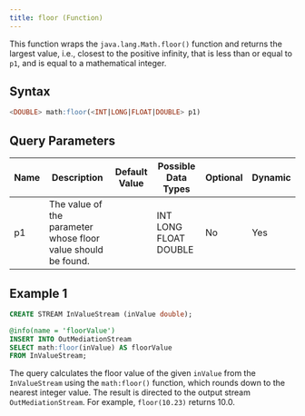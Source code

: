 ```yaml
---
title: floor (Function)
---
```


This function wraps the `java.lang.Math.floor()` function and returns the largest value, i.e., closest to the positive infinity, that is less than or equal to `p1`, and is equal to a mathematical integer.

## Syntax

```sql
<DOUBLE> math:floor(<INT|LONG|FLOAT|DOUBLE> p1)
```

## Query Parameters

| Name | Description | Default Value | Possible Data Types   | Optional | Dynamic |
|------|-------------|---------------|-----------------------|----------|---------|
| p1   | The value of the parameter whose floor value should be found. |               | INT LONG FLOAT DOUBLE | No       | Yes     |

## Example 1

```sql
CREATE STREAM InValueStream (inValue double);

@info(name = 'floorValue')
INSERT INTO OutMediationStream
SELECT math:floor(inValue) AS floorValue
FROM InValueStream;
```

The query calculates the floor value of the given `inValue` from the `InValueStream` using the `math:floor()` function, which rounds down to the nearest integer value. The result is directed to the output stream `OutMediationStream`. For example, `floor(10.23)` returns 10.0.
